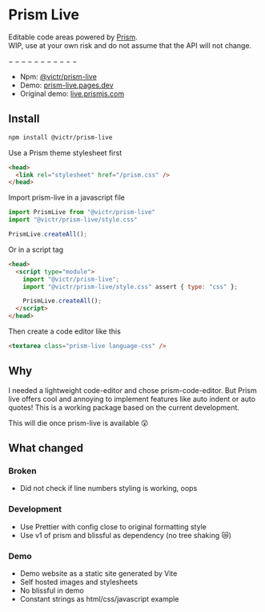 # Prism Live

Editable code areas powered by [Prism](https://prismjs.com/).  
WIP, use at your own risk and do not assume that the API will not change.

$-----------$

- Npm: [@victr/prism-live](https://www.npmjs.com/package/@victr/prism-live)
- Demo: [prism-live.pages.dev](https://prism-live.pages.dev)
- Original demo: [live.prismjs.com](https://live.prismjs.com)

## Install

```bash
npm install @victr/prism-live
```

Use a Prism theme stylesheet first
```html
<head>
  <link rel="stylesheet" href="/prism.css" />
</head>
```

Import prism-live in a javascript file
```javascript
import PrismLive from "@victr/prism-live"
import "@victr/prism-live/style.css"

PrismLive.createAll();
```

Or in a script tag
```html
<head>
  <script type="module">
    import "@victr/prism-live";
    import "@victr/prism-live/style.css" assert { type: "css" };

    PrismLive.createAll();
  </script>
</head>
```

Then create a code editor like this
```html
<textarea class="prism-live language-css" />
```

## Why

I needed a lightweight code-editor and chose prism-code-editor. But Prism live offers cool and annoying to implement features like auto indent or auto quotes! This is a working package based on the current development.

This will die once prism-live is available 😲

## What changed

### Broken
- Did not check if line numbers styling is working, oops

### Development
- Use Prettier with config close to original formatting style
- Use v1 of prism and blissful as dependency (no tree shaking 😿)

### Demo
- Demo website as a static site generated by Vite
- Self hosted images and stylesheets
- No blissful in demo
- Constant strings as html/css/javascript example

### 
